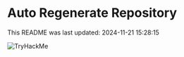 # Auto Regenerate Repository

This README was last updated: 2024-11-21 15:28:15

 ![TryHackMe](https://tryhackme.com/badge/533634)